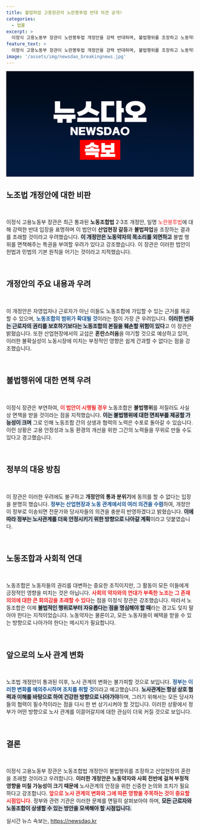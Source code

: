 ```yaml
---
title: 불법파업 고용장관의 노란봉투법 반대 의견 공개!
categories:
  - 법률
excerpt: >
  이정식 고용노동부 장관이 노란봉투법 개정안을 강력 반대하며, 불법행위를 조장하고 노동약자를 외면하는 위험성을 경고했다. 이 법안은 산업현장의 갈등을 심화시킬 것으로 우려된다.
feature_text: >
  이정식 고용노동부 장관이 노란봉투법 개정안을 강력 반대하며, 불법행위를 조장하고 노동약자를 외면하는 위험성을 경고했다. 이 법안은 산업현장의 갈등을 심화시킬 것으로 우려된다.
image: '/assets/img/newsdao_breakingnews.jpg'
---
```


<p><img src="/assets/img/newsdao_breakingnews.jpg" alt="firstkoreanews 속보" /></p>

<h2 data-ke-size="size26">노조법 개정안에 대한 비판</h2>

<p data-ke-size="size16">&nbsp;</p>

<p>이정식 고용노동부 장관은 최근 통과된 <b>노동조합법</b> 2·3조 개정안, 일명 <span style="color: #ee2323;">노란봉투법</span>에 대해 강력한 반대 입장을 표명하며 이 법안이 <b>산업현장 갈등</b>과 <b>불법파업</b>을 조장하는 결과를 초래할 것이라고 우려했습니다. <b><span style="background-color: #21538527;">이 개정안은 노동약자의 목소리를 외면하고</span></b> 불법 행위를 면책해주는 특권을 부여할 우려가 있다고 강조했습니다. 이 장관은 이러한 법안이 헌법과 민법의 기본 원칙을 어기는 것이라고 지적했습니다.</p></p>

<p data-ke-size="size16">&nbsp;</p>

<h2 data-ke-size="size26">개정안의 주요 내용과 우려</h2>

<p data-ke-size="size16">&nbsp;</p>

<p>이 개정안은 자영업자나 근로자가 아닌 이들도 노동조합에 가입할 수 있는 근거를 제공할 수 있으며, <b><span style="color: #1a5490;">노동조합의 범위가 확대될 것</span></b>이라는 점이 가장 큰 우려입니다. <b><span style="background-color: #21538527;">이러한 변화는 근로자의 권리를 보호하기보다는 노동조합의 본질을 훼손할 위험이 있다</span></b>고 이 장관은 밝혔습니다. 또한 산업현장에서의 교섭은 <b>혼란스러움</b>을 야기할 것으로 예상하고 있어, 이러한 불확실성이 노동시장에 미치는 부정적인 영향은 쉽게 간과할 수 없다는 점을 강조했습니다.</p></p>

<p data-ke-size="size16">&nbsp;</p>

<h2 data-ke-size="size26">불법행위에 대한 면책 우려</h2>

<p data-ke-size="size16">&nbsp;</p>

<p>이정식 장관은 부연하여, <b><span style="color: #ee2323;">이 법안이 시행될 경우</span></b> 노동조합은 <b>불법행위</b>를 저질러도 사실상 면책을 받을 것이라는 점을 지적했습니다. <b><span style="background-color: #21538527;">이는 불법행위에 대한 면죄부를 제공할 가능성이 크며</span></b> 그로 인해 노동조합 간의 상생과 협력의 노력은 수포로 돌아갈 수 있습니다. 이런 상황은 고용 안정성과 노동 환경의 개선을 위한 그간의 노력들을 무위로 만들 수도 있다고 경고했습니다.</p></p>

<p data-ke-size="size16">&nbsp;</p>

<h2 data-ke-size="size26">정부의 대응 방침</h2>

<p data-ke-size="size16">&nbsp;</p>

<p>이 장관은 이러한 우려에도 불구하고 <b>개정안의 통과 분위기</b>에 동의를 할 수 없다는 입장을 분명히 했습니다. <b><span style="color: #1a5490;">정부는 산업현장과 노동 관계에서의 여러 의견을 수렴</span></b>하여, 개정안이 정부로 이송되면 전문가와 당사자들의 의견을 충분히 반영하겠다고 밝혔습니다. <b><span style="background-color: #21538527;">이에 따라 정부는 노사관계를 더욱 안정시키기 위한 방향으로 나아갈 계획</span></b>이라고 덧붙였습니다.</p></p>

<p data-ke-size="size16">&nbsp;</p>

<h2 data-ke-size="size26">노동조합과 사회적 연대</h2>

<p data-ke-size="size16">&nbsp;</p>

<p>노동조합은 노동자들의 권리를 대변하는 중요한 조직이지만, 그 활동이 모든 이들에게 긍정적인 영향을 미치는 것은 아닙니다. <b><span style="color: #ee2323;">사회의 약자와의 연대가 부족한 노조는 그 존재 의의에 대한 큰 회의감을 초래할 수 있다</span></b>는 점을 이정식 장관은 강조했습니다. 따라서 노동조합은 이제 <b><span style="background-color: #21538527;">불법적인 행위로부터 자유롭다는 점을 명심해야 할 때</span></b>라는 경고도 잊지 말아야 한다는 지적이었습니다. 노동약자는 물론이고, 모든 노동자들이 혜택을 받을 수 있는 방향으로 나아가야 한다는 메시지가 필요합니다.</p></p>

<p data-ke-size="size16">&nbsp;</p>

<h2 data-ke-size="size26">앞으로의 노사 관계 변화</h2>

<p data-ke-size="size16">&nbsp;</p>

<p>노조법 개정안이 통과된 이후, 노사 관계의 변화는 불가피할 것으로 보입니다. <b><span style="color: #1a5490;">정부는 이러한 변화를 예의주시하며 조치를 취할 것</span></b>이라고 예고했습니다. <b><span style="background-color: #21538527;">노사관계는 항상 상호 협력과 이해를 바탕으로 하여 건강한 방향으로 나아가야</span></b>하며, 그러기 위해서는 모든 당사자들의 협력이 필수적이라는 점을 다시 한 번 상기시켜야 할 것입니다. 이러한 상황에서 정부가 어떤 방향으로 노사 관계를 이끌어갈지에 대한 관심이 더욱 커질 것으로 보입니다.</p></p>

<p data-ke-size="size16">&nbsp;</p>

<h2 data-ke-size="size26">결론</h2>

<p data-ke-size="size16">&nbsp;</p>

<p>이정식 고용노동부 장관은 노동조합법 개정안이 불법행위를 조장하고 산업현장의 혼란을 초래할 것이라고 우려합니다. <b>이러한 개정안은 노동약자와 사회 전반에 걸쳐 부정적 영향을 미칠 가능성이 크기 때문에</b> 노사관계의 안정을 위한 신중한 논의와 조치가 필요하다고 강조합니다. <b><span style="color: #ee2323;">앞으로 노사 관계의 변화와 그에 따른 영향을 주목하는 것이 중요할 시점입니다.</span></b> 정부와 관련 기관은 이러한 문제를 면밀히 살펴보아야 하며, <b><span style="background-color: #21538527;">모든 근로자와 노동조합이 상생할 수 있는 방안을 모색해야 할 시점입니다.</span></b></p>
실시간 뉴스 속보는, <a href="https://newsdao.kr" rel="dofollow">https://newsdao.kr</a>


